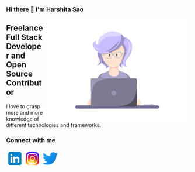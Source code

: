 ### Hi there 👋 I'm Harshita Sao

  <img align="right" alt="gif" src="https://github.com/harshitasao/harshitasao/blob/master/git.gif" width="400" height="280"/>
  
## Freelance Full Stack Developer and Open Source Contributor
I love to grasp more and more knowledge of different technologies and frameworks.
### Connect with me 
[<img alt="linkedin" align="left" src="https://github.com/harshitasao/harshitasao/blob/master/linkedin.png"/>][linkedin]
[<img alt="instagram" align="left" src="https://github.com/harshitasao/harshitasao/blob/master/instagram.png"/>][instagram]
[<img alt="twitter" align="left" src="https://github.com/harshitasao/harshitasao/blob/master/twitter.png"/>][twitter]


[linkedin]: https://www.linkedin.com/in/harshita-sao-468497206/
[instagram]: https://www.instagram.com/harshitasao_09/
[twitter]: https://twitter.com/09_harshitasao
<!--
**harshitasao/harshitasao** is a ✨ _special_ ✨ repository because its `README.md` (this file) appears on your GitHub profile.

Here are some ideas to get you started:

- 🔭 I’m currently working on ...
- 🌱 I’m currently learning ...
- 👯 I’m looking to collaborate on ...
- 🤔 I’m looking for help with ...
- 💬 Ask me about ...
- 📫 How to reach me: ...
- 😄 Pronouns: ...
- ⚡ Fun fact: ...
-->
